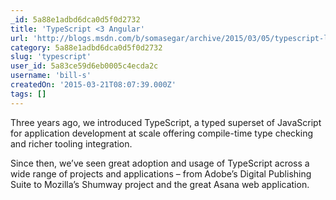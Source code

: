 ```yaml
---
_id: 5a88e1adbd6dca0d5f0d2732
title: 'TypeScript <3 Angular'
url: 'http://blogs.msdn.com/b/somasegar/archive/2015/03/05/typescript-lt-3-angular.aspx'
category: 5a88e1adbd6dca0d5f0d2732
slug: 'typescript'
user_id: 5a83ce59d6eb0005c4ecda2c
username: 'bill-s'
createdOn: '2015-03-21T08:07:39.000Z'
tags: []
---
```


Three years ago, we introduced TypeScript, a typed superset of JavaScript for application development at scale offering compile-time type checking and richer tooling integration.

Since then, we’ve seen great adoption and usage of TypeScript across a wide range of projects and applications – from Adobe’s Digital Publishing Suite to Mozilla’s Shumway project and the great Asana web application. 
